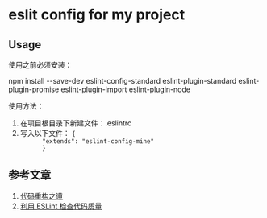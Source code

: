 #  eslit config for my project
## Usage
<p>使用之前必须安装：</p>
npm install --save-dev eslint-config-standard eslint-plugin-standard eslint-plugin-promise eslint-plugin-import eslint-plugin-node
<p></p>
<p>使用方法：</p>
<ol>
  <li>在项目根目录下新建文件：.eslintrc</li>
  <li>写入以下文件：
    <code>{
      "extends": "eslint-config-mine"
      }</code>
  </li>
</ol>

## 参考文章
<ol>
  <li>
    <a href="https://mp.weixin.qq.com/s/vn5BH51CK9F1EDq7gIDODQ">代码重构之道</a>
  </li>
  <li>
    <a href="http://morning.work/page/maintainable-nodejs/getting-started-with-eslint.html">利用 ESLint 检查代码质量</a>
  </li>
</ol>

